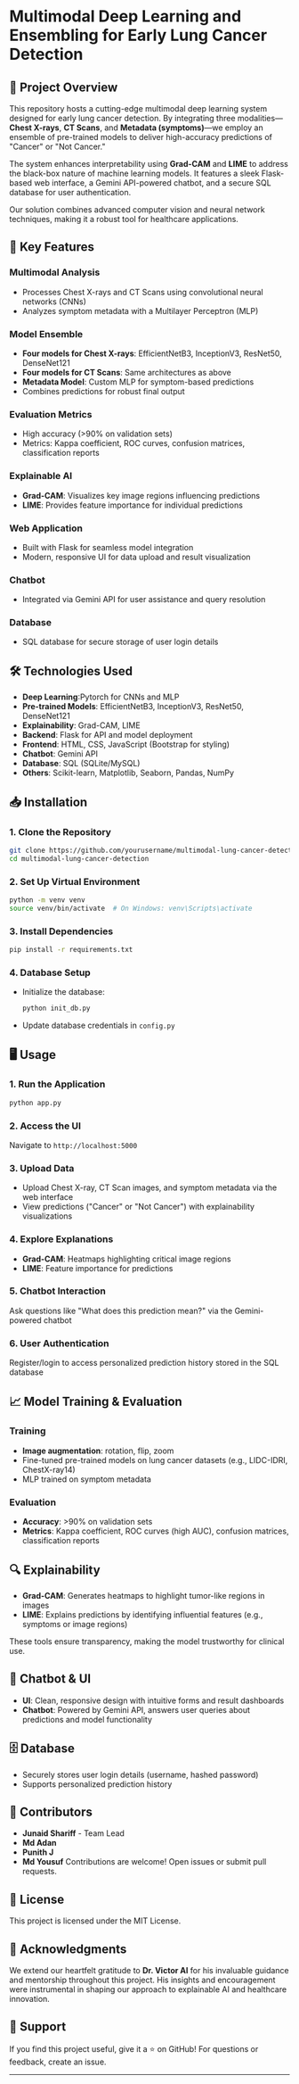 # Multimodal Deep Learning and Ensembling for Early Lung Cancer Detection

## 🌟 Project Overview

This repository hosts a cutting-edge multimodal deep learning system designed for early lung cancer detection. By integrating three modalities—**Chest X-rays**, **CT Scans**, and **Metadata (symptoms)**—we employ an ensemble of pre-trained models to deliver high-accuracy predictions of "Cancer" or "Not Cancer." 

The system enhances interpretability using **Grad-CAM** and **LIME** to address the black-box nature of machine learning models. It features a sleek Flask-based web interface, a Gemini API-powered chatbot, and a secure SQL database for user authentication.

Our solution combines advanced computer vision and neural network techniques, making it a robust tool for healthcare applications.

## 🔑 Key Features

### Multimodal Analysis
- Processes Chest X-rays and CT Scans using convolutional neural networks (CNNs)
- Analyzes symptom metadata with a Multilayer Perceptron (MLP)

### Model Ensemble
- **Four models for Chest X-rays**: EfficientNetB3, InceptionV3, ResNet50, DenseNet121
- **Four models for CT Scans**: Same architectures as above
- **Metadata Model**: Custom MLP for symptom-based predictions
- Combines predictions for robust final output

### Evaluation Metrics
- High accuracy (>90% on validation sets)
- Metrics: Kappa coefficient, ROC curves, confusion matrices, classification reports

### Explainable AI
- **Grad-CAM**: Visualizes key image regions influencing predictions
- **LIME**: Provides feature importance for individual predictions

### Web Application
- Built with Flask for seamless model integration
- Modern, responsive UI for data upload and result visualization

### Chatbot
- Integrated via Gemini API for user assistance and query resolution

### Database
- SQL database for secure storage of user login details

## 🛠️ Technologies Used

- **Deep Learning**:Pytorch for CNNs and MLP
- **Pre-trained Models**: EfficientNetB3, InceptionV3, ResNet50, DenseNet121
- **Explainability**: Grad-CAM, LIME
- **Backend**: Flask for API and model deployment
- **Frontend**: HTML, CSS, JavaScript (Bootstrap for styling)
- **Chatbot**: Gemini API
- **Database**: SQL (SQLite/MySQL)
- **Others**: Scikit-learn, Matplotlib, Seaborn, Pandas, NumPy

## 📥 Installation

### 1. Clone the Repository
```bash
git clone https://github.com/yourusername/multimodal-lung-cancer-detection.git
cd multimodal-lung-cancer-detection
```

### 2. Set Up Virtual Environment
```bash
python -m venv venv
source venv/bin/activate  # On Windows: venv\Scripts\activate
```

### 3. Install Dependencies
```bash
pip install -r requirements.txt
```

### 4. Database Setup
- Initialize the database:
  ```bash
  python init_db.py
  ```
- Update database credentials in `config.py`



## 🖥️ Usage

### 1. Run the Application
```bash
python app.py
```

### 2. Access the UI
Navigate to `http://localhost:5000`

### 3. Upload Data
- Upload Chest X-ray, CT Scan images, and symptom metadata via the web interface
- View predictions ("Cancer" or "Not Cancer") with explainability visualizations

### 4. Explore Explanations
- **Grad-CAM**: Heatmaps highlighting critical image regions
- **LIME**: Feature importance for predictions

### 5. Chatbot Interaction
Ask questions like "What does this prediction mean?" via the Gemini-powered chatbot

### 6. User Authentication
Register/login to access personalized prediction history stored in the SQL database

## 📈 Model Training & Evaluation

### Training
- **Image augmentation**: rotation, flip, zoom
- Fine-tuned pre-trained models on lung cancer datasets (e.g., LIDC-IDRI, ChestX-ray14)
- MLP trained on symptom metadata

### Evaluation
- **Accuracy**: >90% on validation sets
- **Metrics**: Kappa coefficient, ROC curves (high AUC), confusion matrices, classification reports


## 🔍 Explainability

- **Grad-CAM**: Generates heatmaps to highlight tumor-like regions in images
- **LIME**: Explains predictions by identifying influential features (e.g., symptoms or image regions)

These tools ensure transparency, making the model trustworthy for clinical use.

## 🤖 Chatbot & UI

- **UI**: Clean, responsive design with intuitive forms and result dashboards
- **Chatbot**: Powered by Gemini API, answers user queries about predictions and model functionality

## 🗄️ Database

- Securely stores user login details (username, hashed password)
- Supports personalized prediction history

## 👥 Contributors

- **Junaid Shariff** - Team Lead
- **Md Adan**
- **Punith J**
- **Md Yousuf**
Contributions are welcome! Open issues or submit pull requests.

## 📝 License

This project is licensed under the MIT License.

## 🙏 Acknowledgments

We extend our heartfelt gratitude to **Dr. Victor AI** for his invaluable guidance and mentorship throughout this project. His insights and encouragement were instrumental in shaping our approach to explainable AI and healthcare innovation.

## 🌟 Support

If you find this project useful, give it a ⭐ on GitHub! For questions or feedback, create an issue.

---

